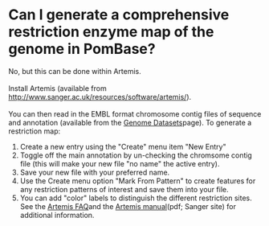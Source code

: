 # Can I generate a comprehensive restriction enzyme map of the genome in PomBase?
<!-- pombase_categories: Tools and Resources -->

No, but this can be done within Artemis.\
\
Install Artemis (available from
<http://www.sanger.ac.uk/resources/software/artemis/>).\
\
You can then read in the EMBL format chromosome contig files of sequence
and annotation (available from the [Genome
Datasets](/downloads/genome-datasets#sequences)page). To generate a
restriction map:

1.  Create a new entry using the "Create" menu item "New Entry"
2.  Toggle off the main annotation by un-checking the chromsome contig
    file (this will make your new file "no name" the active entry).
3.  Save your new file with your preferred name.
4.  Use the Create menu option "Mark From Pattern" to create features
    for any restriction patterns of interest and save them into your
    file.
5.  You can add "color" labels to distinguish the different restriction
    sites. See the [Artemis
    FAQ](/faq/there-equivalent-artemis-java-applet-pombase)and the
    [Artemis
    manual](ftp://ftp.sanger.ac.uk/pub/resources/software/artemis/artemis.pdf)(pdf;
    Sanger site) for additional information.


